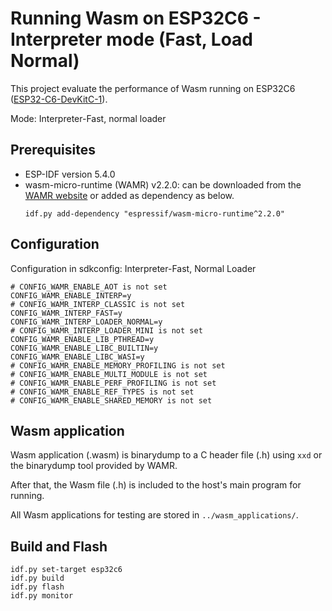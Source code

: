 # Running Wasm on ESP32C6 - Interpreter mode (Fast, Load Normal)

This project evaluate the performance of Wasm running on ESP32C6 ([ESP32-C6-DevKitC-1](https://docs.espressif.com/projects/esp-dev-kits/en/latest/esp32c6/esp32-c6-devkitc-1/index.html)).

Mode: Interpreter-Fast, normal loader

## Prerequisites
- ESP-IDF version 5.4.0
- wasm-micro-runtime (WAMR) v2.2.0: can be downloaded from the [WAMR website](https://github.com/bytecodealliance/wasm-micro-runtime/releases/tag/WAMR-2.2.0) or added as dependency as below.
    ```
    idf.py add-dependency "espressif/wasm-micro-runtime^2.2.0"
    ```

## Configuration
Configuration in sdkconfig: Interpreter-Fast, Normal Loader
```
# CONFIG_WAMR_ENABLE_AOT is not set
CONFIG_WAMR_ENABLE_INTERP=y
# CONFIG_WAMR_INTERP_CLASSIC is not set
CONFIG_WAMR_INTERP_FAST=y
CONFIG_WAMR_INTERP_LOADER_NORMAL=y
# CONFIG_WAMR_INTERP_LOADER_MINI is not set
CONFIG_WAMR_ENABLE_LIB_PTHREAD=y
CONFIG_WAMR_ENABLE_LIBC_BUILTIN=y
CONFIG_WAMR_ENABLE_LIBC_WASI=y
# CONFIG_WAMR_ENABLE_MEMORY_PROFILING is not set
# CONFIG_WAMR_ENABLE_MULTI_MODULE is not set
# CONFIG_WAMR_ENABLE_PERF_PROFILING is not set
# CONFIG_WAMR_ENABLE_REF_TYPES is not set
# CONFIG_WAMR_ENABLE_SHARED_MEMORY is not set
```

## Wasm application
Wasm application (.wasm) is binarydump to a C header file (.h) using ``xxd`` or the binarydump tool provided by WAMR.

After that, the Wasm file (.h) is included to the host's main program for running.

All Wasm applications for testing are stored in ``../wasm_applications/``.

## Build and Flash
```
idf.py set-target esp32c6
idf.py build
idf.py flash
idf.py monitor
```

